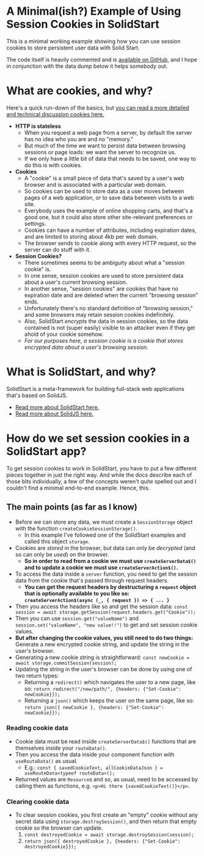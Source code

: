 # A Minimal(ish?) Example of Using Session Cookies in SolidStart

This is a minimal working example showing how you can use session cookies to store persistent user data with Solid Start.

The code itself is heavily commented and is [available on GitHub](https://github.com/chris31415926535/solidstart-sessioncookie-min-example/), and I hope in conjunction with the data dump below it helps somebody out.

# What are cookies, and why?

Here's a quick run-down of the basics, but [you can read a more detailed and technical discussion cookies here.](https://developer.mozilla.org/en-US/docs/Web/HTTP/Cookies)

- **HTTP is stateless**
  - When you request a web page from a server, by default the server has no idea who you are and no "memory."
  - But much of the time we want to persist data between browsing sessions or page loads: we want the server to recognize us.
  - If we only have a little bit of data that needs to be saved, one way to do this is with cookies.
- **Cookies**
  - A "cookie" is a small piece of data that's saved by a user's web browser and is associated with a particular web domain.
  - So cookies can be used to store data as a user moves between pages of a web application, or to save data between visits to a web site.
  - Everybody uses the example of online shopping carts, and that's a good one, but it could also store other site-relevant preferences or settings.
  - Cookies can have a number of attributes, including expiration dates, and are limited to storing about 4kb per web domain.
  - The browser sends to cookie along with every HTTP request, so the server can do stuff with it.
- **Session Cookies?**
  - There sometimes seems to be ambiguity about what a "session cookie" is.
  - In one sense, session cookies are used to store persistent data about a user's current browsing session.
  - In another sense, "session cookies" are cookies that have no expiration date and are deleted when the current "browsing session" ends.
  - Unfortunately there's no standard definition of "browsing session," and some browsers may retain session cookies indefinitely.
  - Also, SolidStart _encrypts_ the data in session cookies, so the data contained is not (super easily) visible to an attacker even if they get ahold of your cookie somehow.
  - _For our purposes here, a session cookie is a cookie that stores encrypted data about a user's browsing session._

# What is SolidStart, and why?

SolidStart is a meta-framework for building full-stack web applications that's based on SolidJS.

- [Read more about SolidStart here.](https://start.solidjs.com/getting-started/what-is-solidstart)
- [Read more about SolidJS here.](https://docs.solidjs.com/)

# How do we set session cookies in a SolidStart app?

To get session cookies to work in SolidStart, you have to put a few different pieces together in just the right way. And while the docs describe each of those bits individually, a few of the concepts weren't quite spelled out and I couldn't find a minimal end-to-end example. Hence, this.

## The main points (as far as I know)

- Before we can store any data, we must create a `SessionStorage` object with the function `createCookieSessionStorage()`.
  - In this example I've followed one of the SolidStart examples and called this object `storage`.
- Cookies are _stored_ in the browser, but data can only be _decrypted_ (and so can only be _used_) on the browser.
  - **So in order to read from a cookie we must use `createServerData$()` and to update a cookie we must use `createServerAction$()`.**
- To access the data inside a `server` function, you need to get the session data from the cookie that's passed through request headers.
  - **You can get the request headers by destructuring a `request` object that is optionally available to you like so: `createServerAction$(async (_, { request }) => { ... }`**
- Then you access the headers like so and get the session data: `const session = await storage.getSession(request.headers.get("Cookie"));`
- Then you can use `session.get("valueName")` and `session.set("valueName", "new value!!")` to get and set session cookie values.
- **But after changing the cookie values, you still need to do two things:** Generate a new encrypted cookie string, and update the string in the user's browser.
- Generating a new cookie string is straightforward: `const newCookie = await storage.commitSession(session);`
- Updating the string in the user's browser can be done by using one of two return types:
  - Returning a `redirect()` which navigates the user to a new page, like so: `return redirect("/new/path/", {headers: {"Set-Cookie": newCookie}});`
  - Returning a `json()` which keeps the user on the same page, like so: `return json({ newCookie }, {headers: {"Set-Cookie": newCookie}});`

### Reading cookie data

- Cookie data must be read inside `createServerData$()` functions that are themselves inside your `routeData()`.
- Then you access the data inside your component function with `useRouteData()` as usual.
  - E.g.: `const { savedCookieText, allCookieDataJson } = useRouteData<typeof routeData>();`
- Returned values are `Resource`s and so, as usual, need to be accessed by calling them as functions, e.g. `<p>Hi there {savedCookieText()}</p>`.

### Clearing cookie data

- To clear session cookies, you first create an "empty" cookie without any secret data using `storage.destroySession()`, and then return that empty cookie so the browser can update.
  1. `const destroyedCookie = await storage.destroySession(session);`
  2. `return json({ destroyedCookie }, {headers: {"Set-Cookie": destroyedCookie}});`
